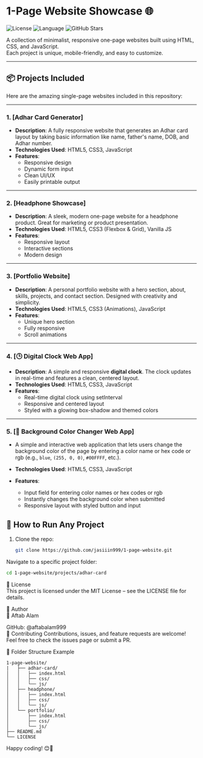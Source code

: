 # 1-Page Website Showcase 🌐

![License](https://img.shields.io/badge/license-MIT-blue )
![Language](https://img.shields.io/badge/language-HTML5%20%7C%20CSS3%20%7C%20JavaScript-orange )
![GitHub Stars](https://img.shields.io/github/stars/aftabalam999/1-page-website?style=social )

A collection of minimalist, responsive one-page websites built using HTML, CSS, and JavaScript.  
Each project is unique, mobile-friendly, and easy to customize.

---

## 📦 Projects Included

Here are the amazing single-page websites included in this repository:

---

### 1. [Adhar Card Generator]
- **Description**: A fully responsive website that generates an Adhar card layout by taking basic information like name, father's name, DOB, and Adhar number.
- **Technologies Used**: HTML5, CSS3, JavaScript
- **Features**:
  - Responsive design
  - Dynamic form input
  - Clean UI/UX
  - Easily printable output

---

### 2. [Headphone Showcase]
- **Description**: A sleek, modern one-page website for a headphone product. Great for marketing or product presentation.
- **Technologies Used**: HTML5, CSS3 (Flexbox & Grid), Vanilla JS
- **Features**:
  - Responsive layout
  - Interactive sections
  - Modern design

---

### 3. [Portfolio Website]
- **Description**: A personal portfolio website with a hero section, about, skills, projects, and contact section. Designed with creativity and simplicity.
- **Technologies Used**: HTML5, CSS3 (Animations), JavaScript
- **Features**:
  - Unique hero section
  - Fully responsive
  - Scroll animations
 
---

### 4. [🕒 Digital Clock Web App]
- **Description**: A simple and responsive **digital clock**. The clock updates in real-time and features a clean, centered layout.
- **Technologies Used**: HTML5, CSS3, JavaScript
- **Features**:
  - Real-time digital clock using setInterval
  - Responsive and centered layout
  - Styled with a glowing box-shadow and themed colors

---

### 5. [🎨 Background Color Changer Web App]
- A simple and interactive web application that lets users change the background color of the page by entering a color name or hex code or rgb (e.g., `blue`, `(255, 0, 0)`, `#00FFFF`, etc.).

- **Technologies Used**: HTML5, CSS3, JavaScript
- **Features**:
  - Input field for entering color names or hex codes or rgb 
  - Instantly changes the background color when submitted
  - Responsive layout with styled button and input
## 🚀 How to Run Any Project

1. Clone the repo:
   ```bash
   git clone https://github.com/jasiiin999/1-page-website.git
   
  Navigate to a specific project folder: 
  
  ```bash
  cd 1-page-website/projects/adhar-card
  ```

📄 License <br>
This project is licensed under the MIT License – see the LICENSE file for details.

👤 Author<br>
👤 Aftab Alam

GitHub: @aftabalam999 <br>
🤝 Contributing
Contributions, issues, and feature requests are welcome!
Feel free to check the issues page or submit a PR.

📁 Folder Structure Example
```
1-page-website/
|   ├── adhar-card/
│   │   ├── index.html
│   │   ├── css/
│   │   └── js/
│   ├── headphone/
│   │   ├── index.html
│   │   ├── css/
│   │   └── js/
│   └── portfolio/
│       ├── index.html
│       ├── css/
│       └── js/
├── README.md
└── LICENSE
```
Happy coding! 😊🚀
